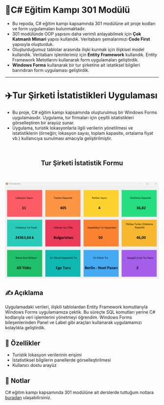 # 📍C# Eğitim Kampı 301 Modülü
- Bu repoda, C# eğitim kampı kapsamında 301 modülüne ait proje kodları ve form uygulamaları bulunmaktadır.
- 301 modülünde OOP yapısını daha verimli anlayabilmek için **Çok Katmanlı Mimari** yapısı kullandık. Veritabanı şemalarımızı **Code First** yapısıyla oluşturduk.
- Oluşturduğumuz tablolar arasında ilişki kurmak için ilişkisel model kullandık. Veritabanı işlemlerimiz için **Entity Framework** kullandık. Entity Framework Metotlarını kullanarak form uygulamaları geliştirdik.
- **Windows Forms** kullanarak bir tur şirketine ait istatiksel bilgileri barındıran form uygulaması geliştirdik.
  
---

# ✈️Tur Şirketi İstatistikleri Uygulaması  

- Bu proje, C# eğitim kampı kapsamında oluşturulmuş bir Windows Forms uygulamasıdır. Uygulama, tur firmaları için çeşitli istatistikleri görselleştiren bir arayüz sunar. 
- Uygulama, turistik lokasyonlarla ilgili verilerin yönetilmesi ve istatistiklerin (örneğin; lokasyon sayısı, toplam kapasite, ortalama fiyat vb.) kullanıcıya sunulması amacıyla geliştirilmiştir.
<br>


## <div align="center"> Tur Şirketi İstatistik Formu 
<br> 

![Tur Şirketi İstatistikleri](https://github.com/yasarfff/CSharpEgitimKampi301/blob/359bfbb21a6e27a8271af542fb1f353d0dd61057/CSharpEgitimKampi301.EFProject/images/istatistik.png)


## ✍️ Açıklama  

Uygulamadaki verileri, ilişkili tablolardan Entity Framework komutlarıyla Windows Forms uygulamamıza çektik.
Bu süreçte SQL komutları yerine C# kodlarıyla veri işlemlerini yönetmeyi öğrendim.
Windows Forms bileşenlerinden Panel ve Label gibi araçları kullanarak uygulamamızı kolaylıkla geliştirdik.

## 🔧 Özellikler

- Turistik lokasyon verilerinin erişimi
- İstatistiksel bilgilerin panellerde görselleştirilmesi
- Kullanıcı dostu arayüz

## 📝 Notlar  
C# eğitim kampı kapsamında 301 modülüne ait derslerde tuttuğum notlara [buradan](NOTES.md) ulaşabilirsiniz.  




